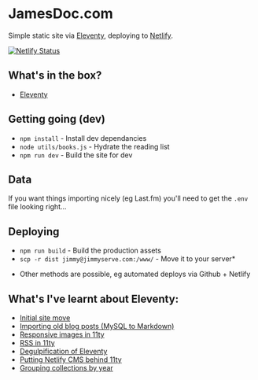# JamesDoc.com

Simple static site via [Eleventy](https://www.11ty.io), deploying to [Netlify](https://jamesdoc.com).

[![Netlify Status](https://api.netlify.com/api/v1/badges/44c5f763-2223-448e-bcd8-f137d8c778b8/deploy-status)](https://app.netlify.com/sites/jamesdoc/deploys)

## What's in the box?

- [Eleventy](https://www.11ty.io)

## Getting going (dev)

- `npm install` - Install dev dependancies
- `node utils/books.js` - Hydrate the reading list
- `npm run dev` - Build the site for dev

## Data

If you want things importing nicely (eg Last.fm) you'll need to get the `.env` file looking right…

## Deploying

- `npm run build` - Build the production assets
- `scp -r dist jimmy@jimmyserve.com:/www/` - Move it to your server\*

* Other methods are possible, eg automated deploys via Github + Netlify

## What's I've learnt about Eleventy:

- [Initial site move](https://jamesdoc.com/blog/2018/11ty/)
- [Importing old blog posts (MySQL to Markdown)](https://jamesdoc.com/blog/2018/importing-old-posts/)
- [Responsive images in 11ty](https://jamesdoc.com/blog/2018/rwd-img-11ty/)
- [RSS in 11ty](https://jamesdoc.com/blog/2019/adding-rss/)
- [Degulpification of Eleventy](https://jamesdoc.com/blog/2020/degulpification/)
- [Putting Netlify CMS behind 11ty](https://jamesdoc.com/blog/2021/netlify-cms/)
- [Grouping collections by year](https://jamesdoc.com/blog/2021/11ty-posts-by-year/)
